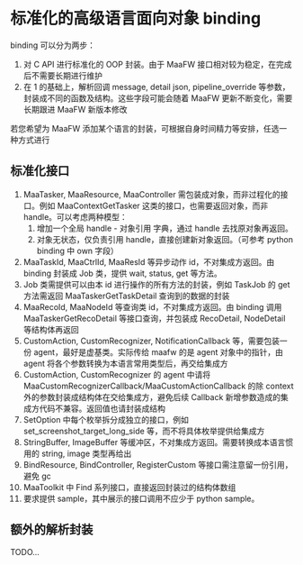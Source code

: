 # 标准化的高级语言面向对象 binding

binding 可以分为两步：

1. 对 C API 进行标准化的 OOP 封装。由于 MaaFW 接口相对较为稳定，在完成后不需要长期进行维护
2. 在 1 的基础上，解析回调 message, detail json, pipeline_override 等参数，封装成不同的函数及结构。这些字段可能会随着 MaaFW 更新不断变化，需要长期跟进 MaaFW 新版本修改

若您希望为 MaaFW 添加某个语言的封装，可根据自身时间精力等安排，任选一种方式进行

## 标准化接口

1. MaaTasker, MaaResource, MaaController 需包装成对象，而非过程化的接口。例如 MaaContextGetTasker 这类的接口，也需要返回对象，而非 handle。可以考虑两种模型：
    1. 增加一个全局 handle - 对象引用 字典，通过 handle 去找原对象再返回。
    2. 对象无状态，仅负责引用 handle，直接创建新对象返回。（可参考 python binding 中 own 字段）
2. MaaTaskId, MaaCtrlId, MaaResId 等异步动作 id，不对集成方返回。由 binding 封装成 Job 类，提供 wait, status, get 等方法。
3. Job 类需提供可以由本 id 进行操作的所有方法的封装，例如 TaskJob 的 get 方法需返回 MaaTaskerGetTaskDetail 查询到的数据的封装
4. MaaRecoId, MaaNodeId 等查询类 id，不对集成方返回。由 binding 调用 MaaTaskerGetRecoDetail 等接口查询，并包装成 RecoDetail, NodeDetail 等结构体再返回
5. CustomAction, CustomRecognizer, NotificationCallback 等，需要包装一份 agent，最好是虚基类。实际传给 maafw 的是 agent 对象中的指针，由 agent 将各个参数转换为本语言常用类型后，再交给集成方
6. CustomAction, CustomRecognizer 的 agent 中请将 MaaCustomRecognizerCallback/MaaCustomActionCallback 的除 context 外的参数封装成结构体在交给集成方，避免后续 Callback 新增参数造成的集成方代码不兼容。返回值也请封装成结构
7. SetOption 中每个枚举拆分成独立的接口，例如 set_screenshot_target_long_side 等，而不将具体枚举提供给集成方
8. StringBuffer, ImageBuffer 等缓冲区，不对集成方返回。需要转换成本语言惯用的 string, image 类型再给出
9. BindResource, BindController, RegisterCustom 等接口需注意留一份引用，避免 gc
10. MaaToolkit 中 Find 系列接口，直接返回封装过的结构体数组
11. 要求提供 sample，其中展示的接口调用不应少于 python sample。

## 额外的解析封装

TODO...
